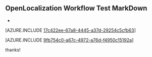## OpenLocalization Workflow Test MarkDown
* 

[AZURE.INCLUDE [17c422ee-67a8-4445-a37d-29254c5cfb63](calleeMd1.md)]



[AZURE.INCLUDE [9fb754c0-a67c-4972-a76d-f4950c15192a](calleeMd2.md)]

 
thanks!